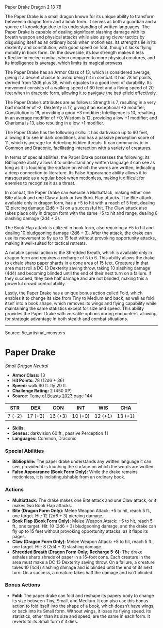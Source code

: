 <MonsterName/>Paper Drake</MonsterName>
<CreatureType/>Dragon</CreatureType>
<CR/>2</CR>
<AC/>13</AC>
<HP/>78</HP>
<summary>The Paper Drake is a small dragon known for its unique ability to transform between a dragon form and a book form. It serves as both a guardian and a source of knowledge due to its understanding of written languages. The Paper Drake is capable of dealing significant slashing damage with its breath weapon and physical attacks while also using clever tactics by disguising itself as an ordinary book when motionless. Its strengths lie in its dexterity and constitution, with good speed on foot, though it lacks flying mobility in book form. On the downside, its low strength makes it less effective in melee combat when compared to more physical creatures, and its intelligence is average, which limits its magical prowess.</summary>

<detail>

The Paper Drake has an Armor Class of 13, which is considered average, giving it a decent chance to avoid being hit in combat. It has 78 hit points, derived from 12d6 plus 36, which equates to a good level of durability. Its movement consists of a walking speed of 60 feet and a flying speed of 20 feet when in draconic form, allowing it to navigate the battlefield effectively.

The Paper Drake’s attributes are as follows: Strength is 7, resulting in a very bad modifier of -2; Dexterity is 17, giving it an exceptional +3 modifier; Constitution is 16, providing a good +3 modifier; Intelligence is 10, resulting in an average modifier of +0; Wisdom is 12, providing a low +1 modifier; and Charisma is 13, also resulting in a low +1 modifier. 

The Paper Drake has the following skills: it has darkvision up to 60 feet, allowing it to see in dark conditions, and has a passive perception score of 11, which is average for detecting hidden threats. It can communicate in Common and Draconic, facilitating interaction with a variety of creatures.

In terms of special abilities, the Paper Drake possesses the following: its Bibliophile ability allows it to understand any written language it can see as long as it is touching the surface on which the words are written, indicating a deep connection to literature. Its False Appearance ability allows it to masquerade as a regular book when motionless, making it difficult for enemies to recognize it as a threat.

In combat, the Paper Drake can execute a Multiattack, making either one Bite attack and one Claw attack or two Book Flap attacks. The Bite attack, available only in dragon form, has a +5 to hit with a reach of 5 feet, dealing 12 piercing damage (2d8 + 3) on a successful hit. The Claw attack also takes place only in dragon form with the same +5 to hit and range, dealing 8 slashing damage (2d4 + 3). 

The Book Flap attack is utilized in book form, also requiring a +5 to hit and dealing 10 bludgeoning damage (2d6 + 3). After the attack, the drake can use its movement to fly up to 15 feet without provoking opportunity attacks, making it well-suited for tactical retreats.

A notable special action is the Shredded Breath, which is available only in dragon form and requires a recharge of 5 to 6. This ability allows the drake to exhale sharp paper shards in a cone area of 15 feet. Creatures in that area must roll a DC 13 Dexterity saving throw, taking 10 slashing damage (4d4) and becoming blinded until the end of their next turn on a failure. If they succeed, they take half damage and are not blinded, making this a powerful crowd control ability.

Lastly, the Paper Drake has a unique bonus action called Fold, which enables it to change its size from Tiny to Medium and back, as well as fold itself into a book shape, which removes its wings and flying capability while maintaining the same statistics except for size and speed. This ability provides the Paper Drake with versatile options during encounters, allowing for strategic advantage in both stealth and combat situations.</detail>



---

Source: 5e_artisinal_monsters

# Paper Drake

*Small* *Dragon* *Neutral*

- **Armor Class:** 13
- **Hit Points:** 78 (12d6 + 36)
- **Speed:** walk 60 ft. fly 20 ft.
- **Challenge Rating:** 2 (450 XP)
- **Source:** [Tome of Beasts 2023](https://koboldpress.com/kpstore/product/tome-of-beasts-1-2023-edition/) page 144

| STR | DEX | CON | INT | WIS | CHA |
| --- | --- | --- | --- | --- | --- |
| 7 (-2) | 17 (+3) | 16 (+3) | 10 (+0) | 12 (+1) | 13 (+1) |

- **Skills:** 
- **Senses:** darkvision 60 ft., passive Perception 11
- **Languages:** Common, Draconic

### Special Abilities

- **Bibliophile:** The paper drake understands any written language it can see, provided it is touching the surface on which the words are written.
- **False Appearance (Book Form Only):** While the drake remains motionless, it is indistinguishable from an ordinary book.

### Actions

- **Multiattack:** The drake makes one Bite attack and one Claw attack, or it makes two Book Flap attacks.
- **Bite (Dragon Form Only):** Melee Weapon Attack: +5 to hit, reach 5 ft., one target. Hit: 12 (2d8 + 3) piercing damage.
- **Book Flap (Book Form Only):** Melee Weapon Attack: +5 to hit, reach 5 ft., one target. Hit: 10 (2d6 + 3) bludgeoning damage, and the drake can fly up to 15 feet without provoking opportunity attacks, as it flaps its pages.
- **Claw (Dragon Form Only):** Melee Weapon Attack: +5 to hit, reach 5 ft., one target. Hit: 8 (2d4 + 3) slashing damage.
- **Shredded Breath (Dragon Form Only; Recharge 5–6):** The drake exhales sharp shreds of paper in a 15-foot cone. Each creature in the area must make a DC 13 Dexterity saving throw. On a failure, a creature takes 10 (4d4) slashing damage and is blinded until the end of its next turn. On a success, a creature takes half the damage and isn’t blinded.

### Bonus Actions

- **Fold:** The paper drake can fold and reshape its papery body to change its size between Tiny, Small, and Medium. It can also use this bonus action to fold itself into the shape of a book, which doesn’t have wings, or back into its Small form. Without wings, it loses its flying speed. Its statistics, other than its size and speed, are the same in each form. It reverts to its Small form if it dies.


